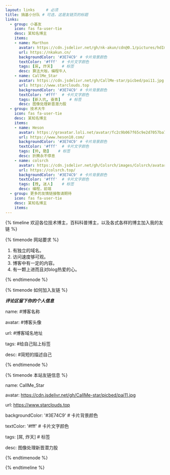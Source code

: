 ```yaml
---
layout: links     # 必须
title: 搞基小分队 # 可选，这是友链页的标题
links:
  - group: 小基友
    icon: fas fa-user-tie
    desc: 某知名博主
    items:
    - name: Marthon
      avatar: https://cdn.jsdelivr.net/gh/nk-akun/cdn@0.1/pictures/hdImg_758e10d46ec6a2b1fb69594b31d2a3db15713909037.jpg
      url: https://nkakun.cn/
      backgroundColor: '#3E74C9' # 卡片背景颜色
      textColor: '#fff'  # 卡片文字颜色
      tags: [屌, 炸天]    # 标签
      desc: 算法大咖，编程牛人
    - name: CallMe_Star
      avatar: https://cdn.jsdelivr.net/gh/CallMe-star/picbed/pai11.jpg
      url: https://www.starclouds.top
      backgroundColor: '#3E74C9' # 卡片背景颜色
      textColor: '#fff'  # 卡片文字颜色
      tags: [新入坑, 奋青]    # 标签
      desc: 图像处理新晋潜力股
  - group: 技术大牛
    icon: fas fa-user-tie
    desc: 某知名博主
    items:
    - name: Heson
      avatar: https://gravatar.loli.net/avatar/fc2c9b067f65c9e2d7057ba797f7cfca?d=robohash&v=1.4.14
      url: https://www.heson10.com/
      backgroundColor: '#3E74C9' # 卡片背景颜色
      textColor: '#fff'  # 卡片文字颜色
      tags: [帅, 酷]    # 标签
      desc: 折腾永不停息
    - name: colsrch
      avatar: https://cdn.jsdelivr.net/gh/Colsrch/images/Colsrch/avatar.jpg
      url: https://colsrch.top/
      backgroundColor: '#3E74C9' # 卡片背景颜色
      textColor: '#fff'  # 卡片文字颜色
      tags: [拽, 迷人]    # 标签
      desc: 编程，前端
  - group: 更多的友情链接敬请期待
    icon: fas fa-user-tie
    desc: 某知名博主
    items:
---
```


{% timeline 欢迎各位技术博主，百科科普博主，以及各式各样的博主加入我的友链  %}

{% timenode 网站要求 %}

1. 有独立的域名。
2. 访问速度够可观。
3. 博客中有一定的内容。
4. 有一颗上进而且对blog热爱的心。

{% endtimenode %}

{% timenode 如何加入友链 %}

***评论区留下你的个人信息***

name: #博客名称

avatar: #博客头像

url: #博客域名地址

tags: #给自己贴上标签

desc: #简短的描述自己

{% endtimenode %}

{% timenode 本站友链信息 %}

name: CallMe_Star

avatar: https://cdn.jsdelivr.net/gh/CallMe-star/picbed/pai11.jpg

url: https://www.starclouds.top

backgroundColor: '#3E74C9' # 卡片背景颜色

textColor: '#fff'  # 卡片文字颜色

tags: [屌, 炸天]    # 标签

desc: 图像处理新晋潜力股

{% endtimenode %}

{% endtimeline %}